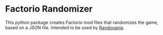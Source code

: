 # Factorio Randomizer

This python package creates Factorio mod files that randomizes the game, based on a JSON file.
Intended to be used by [Randovania](https://randovania.org/).